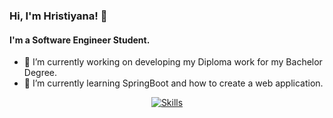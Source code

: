 ### Hi, I'm Hristiyana! 👋
#### I'm a Software Engineer Student.

- 🔭 I’m currently working on developing my Diploma work for my Bachelor Degree.
- 🌱 I’m currently learning SpringBoot and how to create a web application.

<p align="center">
  <a href="https://skillicons.dev">
    <img src="https://skillicons.dev/icons?i=git,github,mysql,postman,kubernetes,docker,firebase,spring,java&theme=light&perline=3" alt="Skills"/>
  </a>
</p>
<!--- 👯 I’m looking to collaborate on ...
- 🤔 I’m looking for help with ...
- 💬 Ask me about ...
- 📫 How to reach me: ...
- 😄 Pronouns: ...
- ⚡ Fun fact: ...->
